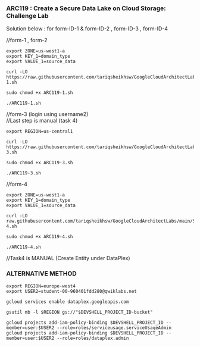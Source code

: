 ### ARC119 :  Create a Secure Data Lake on Cloud Storage: Challenge Lab 

Solution below : for form-ID-1 & form-ID-2 ,  form-ID-3 , form-ID-4

//form-1 , form-2 
```
export ZONE=us-west1-a
export KEY_1=domain_type
export VALUE_1=source_data
```

```
curl -LO https://raw.githubusercontent.com/tariqsheikhsw/GoogleCloudArchitectLabs/main/Solutions/ARC119-1.sh

sudo chmod +x ARC119-1.sh

./ARC119-1.sh
```


//form-3 (login using username2)   
//Last step is manual (task 4)  
```
export REGION=us-central1
```

```
curl -LO https://raw.githubusercontent.com/tariqsheikhsw/GoogleCloudArchitectLabs/main/Solutions/ARC119-3.sh

sudo chmod +x ARC119-3.sh

./ARC119-3.sh
```



//form-4
```
export ZONE=us-west1-a
export KEY_1=domain_type
export VALUE_1=source_data
```

```
curl -LO raw.githubusercontent.com/tariqsheikhsw/GoogleCloudArchitectLabs/main/Solutions/ARC119-4.sh

sudo chmod +x ARC119-4.sh

./ARC119-4.sh
```

//Task4 is MANUAL (Create Entity under DataPlex)  

### ALTERNATIVE METHOD 

```
export REGION=europe-west4
export USER2=student-00-960401fdd280@qwiklabs.net
```

```
gcloud services enable dataplex.googleapis.com

gsutil mb -l $REGION gs://"$DEVSHELL_PROJECT_ID-bucket"

gcloud projects add-iam-policy-binding $DEVSHELL_PROJECT_ID --member=user:$USER2 --role=roles/serviceusage.serviceUsageAdmin
gcloud projects add-iam-policy-binding $DEVSHELL_PROJECT_ID --member=user:$USER2 --role=roles/dataplex.admin
```
